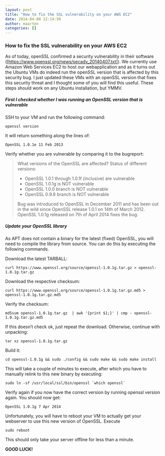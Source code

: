 ```yaml
---
layout: post
title: "How to fix the SSL vulnerability on your AWS EC2"
date: 2014-04-08 12:14:50
author: maarten
categories: []
---
```


### How to fix the SSL vulnerability on your AWS EC2


As of today, openSSL confirmed a security vulnerability in their software ([https://www.openssl.org/news/secadv_20140407.txt]). We currently use Amazon Web Services EC2 to host our webapplication and as it turns out the Ubuntu VMs do indeed run the openSSL version that is affected by this security bug.
I just updated these VMs with an openSSL version that fixes this security threat and I thought some of you will find this useful. These steps should work on any Ubuntu installation, but YMMV.


##### First I checked whether I was running an OpenSSL version that is vulnerable
SSH to your VM and run the following command:
```
openssl version
```

It will return something along the lines of:
```
OpenSSL 1.0.1e 11 Feb 2013
```

Verify whether you are vulnerable by comparing it to the bugreport:
> What versions of the OpenSSL are affected?
> Status of different versions:
> * OpenSSL 1.0.1 through 1.0.1f (inclusive) are vulnerable
> * OpenSSL 1.0.1g is NOT vulnerable
> * OpenSSL 1.0.0 branch is NOT vulnerable
> * OpenSSL 0.9.8 branch is NOT vulnerable
>
> Bug was introduced to OpenSSL in December 2011 and has been out in the wild since OpenSSL release 1.0.1 on 14th of March 2012. OpenSSL 1.0.1g released on 7th of April 2014 fixes the bug.

##### Update your OpenSSL library
As APT does not contain a binary for the latest (fixed) OpenSSL, you will need to compile the library from source. You can do this by executing the following commands.

Download the latest TARBALL:
```
curl https://www.openssl.org/source/openssl-1.0.1g.tar.gz > openssl-1.0.1g.tar.gz
```

Download the respective checksum:
```
curl https://www.openssl.org/source/openssl-1.0.1g.tar.gz.md5 > openssl-1.0.1g.tar.gz.md5
```

Verify the checksum:
```
md5sum openssl-1.0.1g.tar.gz  | awk '{print $1;}' | cmp - openssl-1.0.1g.tar.gz.md5
```

If this doesn’t check ok, just repeat the download. Otherwise, continue with unpacking:
```
tar xz openssl-1.0.1g.tar.gz
```

Build it:
```
cd openssl-1.0.1g && sudo ./config && sudo make && sudo make install
```

This will take a couple of minutes to execute, after which you have to manually relink to this new binary by executing:
```
sudo ln -sf /usr/local/ssl/bin/openssl `which openssl`
```

Verify again if you now have the correct version by running openssl version again. You should now get:
```
OpenSSL 1.0.1g 7 Apr 2014
```

Unfortunately, you will have to reboot your VM to actually get your webserver to use this new version of OpenSSL. Execute
```
sudo reboot
```

This should only take your server offline for less than a minute.


**GOOD LUCK!**
